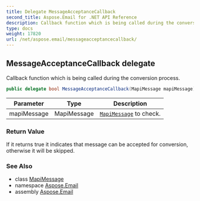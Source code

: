 ```yaml
---
title: Delegate MessageAcceptanceCallback
second_title: Aspose.Email for .NET API Reference
description: Callback function which is being called during the conversion process
type: docs
weight: 17820
url: /net/aspose.email/messageacceptancecallback/
---
```

## MessageAcceptanceCallback delegate

Callback function which is being called during the conversion process.

```csharp
public delegate bool MessageAcceptanceCallback(MapiMessage mapiMessage);
```

| Parameter | Type | Description |
| --- | --- | --- |
| mapiMessage | MapiMessage | [`MapiMessage`](../../aspose.email.mapi/mapimessage/) to check. |

### Return Value

If it returns true it indicates that message can be accepted for conversion, otherwise it will be skipped.

### See Also

* class [MapiMessage](../../aspose.email.mapi/mapimessage/)
* namespace [Aspose.Email](../../aspose.email/)
* assembly [Aspose.Email](../../)


